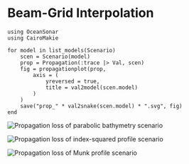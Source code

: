 # Beam-Grid Interpolation

```@example
using OceanSonar
using CairoMakie

for model in list_models(Scenario)
    scen = Scenario(model)
    prop = Propagation(:trace |> Val, scen)
    fig = propagationplot(prop,
        axis = (
            yreversed = true,
            title = val2model(scen.model)
        )
    )
    save("prop_" * val2snake(scen.model) * ".svg", fig)
end
```

![Propagation loss of parabolic bathymetry scenario](prop_parabolic_bathymetry.svg)

![Propagation loss of index-squared profile scenario](prop_index_squared_profile.svg)

![Propagation loss of Munk profile scenario](prop_munk_profile.svg)

